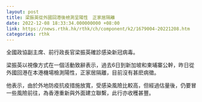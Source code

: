 ```yaml
---
layout: post
title: 梁振英從外國回港後檢測呈陽性　正家居隔離
date: 2022-12-08 18:33:34.000000000 +08:00
link: https://news.rthk.hk/rthk/ch/component/k2/1679004-20221208.htm
categories: rthk
---
```


全國政協副主席、前行政長官梁振英確診感染新冠病毒。

梁振英以視像方式在一個活動致辭表示，過去6日到新加坡和柬埔寨公幹，昨日從外國回港在本港機場檢測陽性，正家居隔離，目前沒有甚麽病徵。

他表示，由於外地防疫抗疫措施放寬，受感染風險比較高，但經過估量後，仍要冒一些風險前往，為香港重新與外面建立聯繫，此行亦收穫甚豐。

